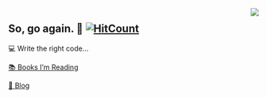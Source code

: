 <img align='right' src="https://github-readme-stats.vercel.app/api?username=sogoagain&hide_rank=true&hide_title=true&hide_border=true&show_icons=true">

## So, go again. 🏃 [![HitCount](http://hits.dwyl.com/sogoagain/sogoagain.svg)](http://hits.dwyl.com/sogoagain/sogoagain)

💻 Write the right code...

[📚 Books I’m Reading](https://github.com/sogoagain/bookshelf)

[📝 Blog](https://sogoagain.github.io/)
